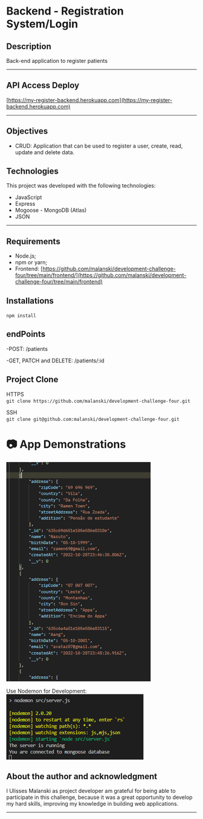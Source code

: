 # **Backend - Registration System/Login** 

## **Description**
Back-end application to register patients

<hr>

## **API Access Deploy**
[https://my-register-backend.herokuapp.com](https://my-register-backend.herokuapp.com)

<hr>

## **Objectives**
- CRUD: Application that can be used to register a user, create, read, update and delete data. 

## **Technologies**

This project was developed with the following technologies: 
- JavaScript 
- Express
- Mogoose - MongoDB (Atlas)
- JSON

<hr>

## **Requirements**
- Node.js;
- npm or yarn;
- Frontend: [https://github.com/malanski/development-challenge-four/tree/main/frontend/](https://github.com/malanski/development-challenge-four/tree/main/frontend)

## **Installations**
`npm install`

## **endPoints**

-POST: /patients

-GET, PATCH and DELETE: /patients/:id
  
## **Project Clone**
HTTPS  
`git clone https://github.com/malanski/development-challenge-four.git`
  
SSH  
`git clone git@github.com:malanski/development-challenge-four.git`
# 📷 App Demonstrations

<img src="../frontend/src/assets/images/patient-json.png" title="Postman user screenshot"/>
  
Use Nodemon for Development:  
<img src="../frontend/src/assets/images/backend-server.png" title="NodeJs server screenshot"/>
  
## **About the author and acknowledgment**
I Ulisses Malanski as project developer am grateful for being able to participate in this challenge, because it was a great opportunity to develop my hard skills, improving my knowledge in building web applications.

<hr>
